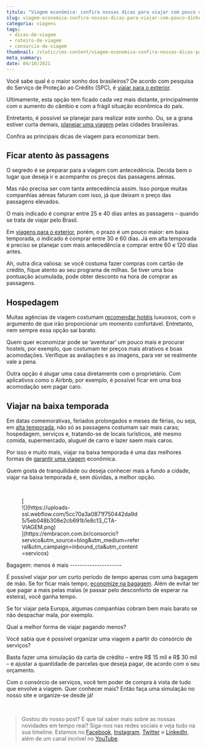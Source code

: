 ```yaml
---
titulo: "Viagem econômica: confira nossas dicas para viajar com pouco dinheiro"
slug: viagem-economica-confira-nossas-dicas-para-viajar-com-pouco-dinheiro
categoria: viagens
tags:
 - dicas-de-viagem
 - roteiro-de-viagem
 - consorcio-de-viagem
thumbnail: /static/cms-content/viagem-economica-confira-nossas-dicas-para-viajar-com-pouco-dinheiro.png
meta_summary: 
date: 04/10/2021
---
```

Você sabe qual é o maior sonho dos brasileiros? De acordo com pesquisa do Serviço de Proteção ao Crédito (SPC), é [viajar para o exterior](https://www.embracon.com.br/blog/3-dicas-para-passar-na-imigracao-de-qualquer-pais-sem-problemas).

Ultimamente, esta opção tem ficado cada vez mais distante, principalmente com o aumento do câmbio e com a frágil situação econômica do país.

Entretanto, é possível se planejar para realizar este sonho. Ou, se a grana estiver curta demais, [planejar uma viagem](https://www.embracon.com.br/blog/4-coisas-que-voce-precisa-fazer-se-quiser-viajar-todo-ano) pelas cidades brasileiras.

Confira as principais dicas de viagem para economizar bem.

Ficar atento às passagens
-------------------------

O segredo é se preparar para a viagem com antecedência. Decida bem o lugar que deseja ir e acompanhe os preços das passagens aéreas.

Mas não precisa ser com tanta antecedência assim. Isso porque muitas companhias aéreas faturam com isso, já que deixam o preço das passagens elevados.

O mais indicado é comprar entre 25 e 40 dias antes as passagens – quando se trata de viajar pelo Brasil.

Em [viagens para o exterior](https://www.embracon.com.br/blog/saiba-o-que-fazer-antes-e-durante-um-voo-longo), porém, o prazo é um pouco maior: em baixa temporada, o indicado é comprar entre 30 e 60 dias. Já em alta temporada é preciso se planejar com mais antecedência e comprar entre 60 e 120 dias antes.

Ah, outra dica valiosa: se você costuma fazer compras com cartão de crédito, fique atento ao seu programa de milhas. Se tiver uma boa pontuação acumulada, pode obter desconto na hora de comprar as passagens.

Hospedagem
----------

Muitas agências de viagem costumam [recomendar hotéis](https://www.embracon.com.br/blog/como-fazer-uma-reserva-de-hotel-sem-erros) luxuosos, com o argumento de que irão proporcionar um momento confortável. Entretanto, nem sempre essa opção sai barato.

Quem quer economizar pode se ‘aventurar’ um pouco mais e procurar hostels, por exemplo, que costumam ter preços mais atrativos e boas acomodações. Verifique as avaliações e as imagens, para ver se realmente vale a pena.

Outra opção é alugar uma casa diretamente com o proprietário. Com aplicativos como o Airbnb, por exemplo, é possível ficar em uma boa acomodação sem pagar caro.

Viajar na baixa temporada
-------------------------

Em datas comemorativas, feriados prolongados e meses de férias, ou seja, em [alta temporada](https://www.embracon.com.br/blog/5-dicas-para-economizar-e-viajar-na-alta-temporada), não só as passagens costumam sair mais caras; hospedagem, serviços e, tratando-se de locais turísticos, até mesmo comida, supermercado, aluguel de carro e lazer saem mais caros.

Por isso e muito mais, viajar na baixa temporada é uma das melhores formas de [garantir uma viagem](https://www.embracon.com.br/blog/quer-saber-como-organizar-uma-viagem-aqui-esta-o-passo-a-passo) econômica.

Quem gosta de tranquilidade ou deseja conhecer mais a fundo a cidade, viajar na baixa temporada é, sem dúvidas, a melhor opção.

‍

<figure class="w-richtext-figure-type-image w-richtext-align-center" style="max-width:310px">[<div>![](https://uploads-ssl.webflow.com/5cc70a3a0871f750442da9d5/5eb048b308e2cb691b1e8c13_CTA-VIAGEM.png)</div>](https://embracon.com.br/consorcio?servico&utm_source=blog&utm_medium=referral&utm_campaign=inbound_cta&utm_content=servicos)</figure>Bagagem: menos é mais
---------------------

É possível viajar por um curto período de tempo apenas com uma bagagem de mão. Se for ficar mais tempo, [economize na bagagem](https://www.embracon.com.br/blog/saiba-o-que-levar-na-sua-proxima-viagem). Além de evitar ter que pagar a mais pelas malas (e passar pelo desconforto de esperar na esteira), você ganha tempo.

Se for viajar pela Europa, algumas companhias cobram bem mais barato se não despachar mala, por exemplo.

Qual a melhor forma de viajar pagando menos?

Você sabia que é possível organizar uma viagem a partir do consórcio de serviços?

Basta fazer uma simulação da carta de crédito – entre R$ 15 mil e R$ 30 mil – e ajustar a quantidade de parcelas que deseja pagar, de acordo com o seu orçamento.

Com o consórcio de serviços, você tem poder de compra à vista de tudo que envolve a viagem. Quer conhecer mais? Então faça uma simulação no nosso site e organize-se desde já!

‍

> Gostou do nosso post? E que tal saber mais sobre as nossas novidades em tempo real? Siga-nos nas redes sociais e veja tudo na sua timeline. Estamos no [Facebook](https://www.facebook.com/embracon/), [Instagram](https://www.instagram.com/embraconoficial/), [Twitter](https://twitter.com/embracon) e [LinkedIn](https://www.linkedin.com/company/1018875/), além de um canal incrível no [YouTube](https://www.youtube.com/channel/UCL-Y0mv9zc73Iek48NLUBzQ).
